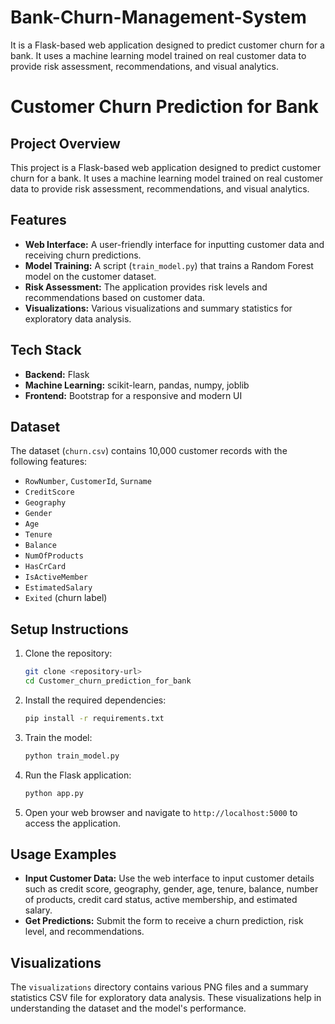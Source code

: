 # Bank-Churn-Management-System
It is a Flask-based web application designed to predict customer churn for a bank. It uses a machine learning model trained on real customer data to provide risk assessment, recommendations, and visual analytics.
# Customer Churn Prediction for Bank

## Project Overview
This project is a Flask-based web application designed to predict customer churn for a bank. It uses a machine learning model trained on real customer data to provide risk assessment, recommendations, and visual analytics.

## Features
- **Web Interface:** A user-friendly interface for inputting customer data and receiving churn predictions.
- **Model Training:** A script (`train_model.py`) that trains a Random Forest model on the customer dataset.
- **Risk Assessment:** The application provides risk levels and recommendations based on customer data.
- **Visualizations:** Various visualizations and summary statistics for exploratory data analysis.

## Tech Stack
- **Backend:** Flask
- **Machine Learning:** scikit-learn, pandas, numpy, joblib
- **Frontend:** Bootstrap for a responsive and modern UI

## Dataset
The dataset (`churn.csv`) contains 10,000 customer records with the following features:
- `RowNumber`, `CustomerId`, `Surname`
- `CreditScore`
- `Geography`
- `Gender`
- `Age`
- `Tenure`
- `Balance`
- `NumOfProducts`
- `HasCrCard`
- `IsActiveMember`
- `EstimatedSalary`
- `Exited` (churn label)

## Setup Instructions
1. Clone the repository:
   ```bash
   git clone <repository-url>
   cd Customer_churn_prediction_for_bank
   ```
2. Install the required dependencies:
   ```bash
   pip install -r requirements.txt
   ```
3. Train the model:
   ```bash
   python train_model.py
   ```
4. Run the Flask application:
   ```bash
   python app.py
   ```
5. Open your web browser and navigate to `http://localhost:5000` to access the application.

## Usage Examples
- **Input Customer Data:** Use the web interface to input customer details such as credit score, geography, gender, age, tenure, balance, number of products, credit card status, active membership, and estimated salary.
- **Get Predictions:** Submit the form to receive a churn prediction, risk level, and recommendations.

## Visualizations
The `visualizations` directory contains various PNG files and a summary statistics CSV file for exploratory data analysis. These visualizations help in understanding the dataset and the model's performance.
